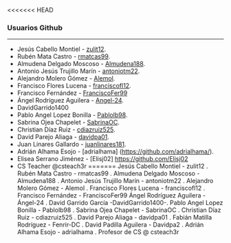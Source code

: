 <<<<<<< HEAD
### Usuarios Github
----
* Jesús Cabello Montiel - [zulit12](https://github.com/zulit12).
* Rubén Mata Castro - [rmatcas99](https://github.com/rmatcas99).
* Almudena Delgado Moscoso - [Almudena188](https://github.com/Almudena188).
* Antonio Jesús Trujillo Marín - [antoniotm22](https://github.com/antoniotm22).
* Alejandro Molero Gómez - [Alemol](https://github.com/alemolamg).
* Francisco Flores Lucena - [franciscofl12](https://github.com/franciscofl12).
* Francisco Fernández - [FranciscoFer99](https://github.com/FranciscoFer99)
* Ángel Rodríguez Aguilera - [Angel-24](https://github.com/Angel-24).
* DavidGarrido1400
* Pablo Angel Lopez Bonilla - [Pablolb98](https://github.com/Pablolb98).
* Sabrina Ojea Chapelet - [SabrinaOC](https://github.com/SabrinaOC).
* Christian Díaz Ruiz - [cdiazruiz525](https://github.com/cdiazruiz525).
* David Parejo Aliaga - [davidpa01](https://github.com/davidpa01).
* Juan Linares Gallardo - [juanlinares181](https://github.com/juanlinares181).
* Adrián Alhama Esojo - [adrialhama] (https://github.com/adrialhama/).
* Elisea Serrano Jiménez - [Elisj02] https://github.com/Elisj02
* CS Teacher @csteach3r
=======
Jesús Cabello Montiel - zulit12 .
Rubén Mata Castro - rmatcas99 .
Almudena Delgado Moscoso - Almudena188 .
Antonio Jesús Trujillo Marín - antoniotm22 .
Alejandro Molero Gómez - Alemol .
Francisco Flores Lucena - franciscofl12 .
Francisco Fernández - FranciscoFer99
Ángel Rodríguez Aguilera - Ángel-24 .
David Garrido García -DavidGarrido1400-.
Pablo Angel Lopez Bonilla - Pablolb98 .
Sabrina Ojea Chapelet - SabrinaOC .
Christian Díaz Ruiz - cdiazruiz525 .
David Parejo Aliaga - davidpa01 .
Fabián Matilla Rodríguez - Fenrir-DC .
David Padilla Aguilera - Davidpa2 .
Adrián Alhama Esojo - adrialhama .
Profesor de CS @ csteach3r


